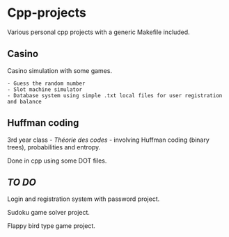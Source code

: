 # Cpp-projects
Various personal cpp projects with a generic Makefile included.

## Casino

Casino simulation with some games.

    - Guess the random number
    - Slot machine simulator
    - Database system using simple .txt local files for user registration and balance
    
## Huffman coding

3rd year class - *Théorie des codes* - involving Huffman coding (binary trees), probabilities and entropy. 

Done in cpp using some DOT files.

## _TO DO_

Login and registration system with password project.

Sudoku game solver project.

Flappy bird type game project.

